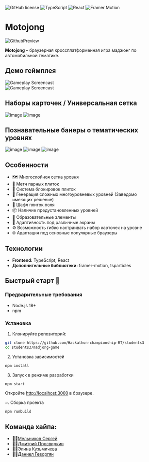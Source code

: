 ![GitHub license](https://img.shields.io/badge/license-MIT-yellow.svg)
![TypeScript](https://img.shields.io/badge/TypeScript-blue?logo=typescript&logoColor=white)
![React](https://img.shields.io/badge/React-00bcd4?logo=react&logoColor=white)
![Framer Motion](https://img.shields.io/badge/Framer%20Motion-FF1F8E?logo=framer&logoColor=white)

# Motojong
![GithubPreview](https://github.com/user-attachments/assets/89eb19f5-87c9-43b7-9749-23abbad27deb)

**Motojong** – браузерная кроссплатформенная игра маджонг по автомобильной тематике.  
## Демо геймплея
<img src="https://github.com/user-attachments/assets/32a5c381-f2b8-4b0b-b64a-da5142c957bc" alt="Gameplay Screencast" style="display: block; margin: 0 auto;" />
<img src="https://github.com/user-attachments/assets/e11af6ef-29e6-4f2a-bf7b-e52dcfb694b0" alt="Gameplay Screencast" style="display: block; margin: 0 auto;" />

## Наборы карточек / Универсальная сетка
![image](https://github.com/user-attachments/assets/ea820c59-29eb-4154-8634-871711e3c6d4)
![image](https://github.com/user-attachments/assets/addb15d7-31ce-4048-a16c-e8e56053f288)

## Познавательные банеры о тематических уровнях
![image](https://github.com/user-attachments/assets/5e0f6631-ddb4-45f2-8215-487dc528e6a8)
![image](https://github.com/user-attachments/assets/4af38f91-684f-410c-9aaa-ff3d1835ac37)
![image](https://github.com/user-attachments/assets/278fc25c-f122-4c50-9b92-4a6a94db1b8f)

## Особенности
- 🗺️ Многослойноя сетка уровня
- 🔗 Метч парных плиток
- 🚫 Система блокировок плиток
- 🔄 Генерация сложных многоуровневых уровней (Заведомо имеющих решение)
- 🔀 Шафл плиток поля
- 📦 Наличие предустановленных уровней
- 🧠 Образовательные элементы
- 📱 Адаптивность под различные экраны
- ⚙️ Возможность гибко настраивать набор карточек на уровне
- 🌐 Адаптация под основные популярные браузеры

## Технологии

- **Frontend:** TypeScript, React
- **Дополнительные библиотеки:** framer-motion, tsparticles

## Быстрый старт 🚀
### Предварительные требования
- Node.js 18+
- npm

### Установка
1. Клонируйте репозиторий:
```bash
git clone https://github.com/Hackathon-championship-RT/students3
cd students3/madjong-game
```
2. Установка зависимостей
```bash
npm install
```

3. Запуск в режиме разработки
```bash
npm start
```
Откройте [http://localhost:3000](http://localhost:3000) в браузере.

~. Сборка проекта
```bash
npm runbuild
```
## Команда хайпа:
- 👨‍💻[Мельников Сергей](https://github.com/peplxx)
- 👨‍💻[Дмитрий Просвиркин](https://github.com/Trunn5)
- 👩‍💻[Элина Кузьмичева](https://github.com/ellilin)
- 👨‍💻[Даниел Геворгян](https://github.com/danielambda)


